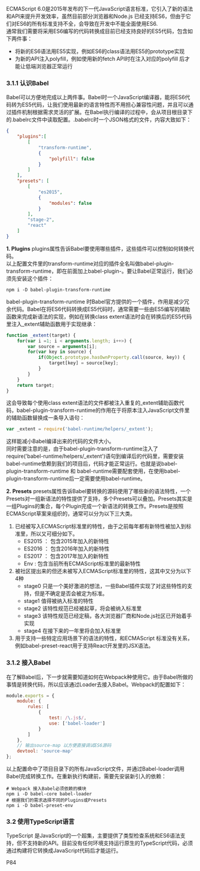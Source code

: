 ECMAScript 6.0是2015年发布的下一代JavaScript语言标准，它引入了新的语法和API来提升开发效率，虽然目前部分浏览器和Node.js 已经支持ES6，但由于它们对ES6的所有标准支持不全，会导致在开发中不能全面使用ES6.     
通常我们需要将采用ES6编写的代码转换成目前已经支持良好的ES5代码，包含如下两件事：
- 将新的ES6语法用ES5实现，例如ES6的class语法用ES5的prototype实现
- 为新的API注入polyfill，例如使用新的fetch API时在注入对应的polyfill 后才能让低端浏览器正常运行

### 3.1.1 认识Babel
Babel可以方便地完成以上两件事。Babel时一个JavaScript编译器，能将ES6代码转为ES5代码，让我们使用最新的语言特性而不用担心兼容性问题，并且可以通过插件机制根据需求灵活的扩展。在Babel执行编译的过程中，会从项目根目录下的.babelrc文件中读取配置。.babelrc时一个JSON格式的文件，内容大致如下：
```json
{
    "plugins":[
        [
            "transform-runtime",
            {
                "polyfill": false
            }
        ]
    ],
    "presets": [
        [
            "es2015",
            {
                "modules": false
            }
        ],
        "stage-2",
        "react"
    ]
}

```
**1. Plugins**
plugins属性告诉Babel要使用哪些插件，这些插件可以控制如何转换代码。   
以上配置文件里的transform-runtime对应的插件全名叫做babel-plugin-transform-runtime，即在前面加上babel-plugin-。要让Babel正常运行，我们必须先安装这个插件：
```
npm i -D babel-plugin-transform-runtime
```
babel-plugin-transform-runtime 时Babel官方提供的一个插件，作用是减少冗余代码。Babel在将ES6代码转换成ES5代码时，通常需要一些由ES5编写的辅助函数来完成新语法的实现，例如在转换class extent语法时会在转换后的ES5代码里注入_extent辅助函数用于实现继承：
```js
function _extent(target) {
    for(var i =1; i < arguments.length; i++>) {
        var source = arguments[i];
        for(var key in source) {
            if(Object.prototype.hasOwnProperty.call(source, key)) {
                target[key] = source[key];
            }
        }
    }
    return target;
}
```
这会导致每个使用class extent语法的文件都被注入重复的_extent辅助函数代码，babel-plugin-transform-runtime的作用在于将原本注入JavaScript文件里的辅助函数替换成一条导入语句：
```js
var _extent = require('babel-runtime/helpers/_extent');
```
这样能减小Babel编译出来的代码的文件大小。     
同时需要注意的是，由于babel-plugin-transform-runtime注入了require('babel-runtime/helpers/_extent')语句到编译后的代码里，需要安装babel-runtime依赖到我们的项目后，代码才能正常运行。也就是说babel-plugin-transform-runtime 和 babel-runtime需要配套使用，在使用babel-plugin-transform-runtime后一定需要使用babel-runtime。   

**2. Presets**
presets属性告诉Babel要转换的源码使用了哪些新的语法特性，一个Presets对一组新语法的特性提供了支持，多个Presets可以叠加。Presets其实是一组Plugins的集合，每个Plugin完成一个新语法的转换工作。Presets是按照ECMAScript草案来组织的，通常可以分为以下三大类。
1. 已经被写入ECMAScript标准里的特性，由于之前每年都有新特性被加入到标准里，所以又可细分如下。
    - ES2015 ： 包含2015年加入的新特性
    - ES2016 ： 包含2016年加入的新特性
    - ES2017 ： 包含2017年加入的新特性
    - Env : 包含当前所有ECMAScript标准里的最新特性
2. 被社区提出来的但还未被写入ECMAScript标准里的特性，这其中又分为以下4种
    - stage0 只是一个美好激进的想法，一些Babel插件实现了对这些特性的支持，但是不确定是否会被定为标准。  
    - stage1 值得被纳入标准的特性
    - stage2 该特性规范已经被起草，将会被纳入标准里
    - stage3 该特性规范已经定稿，各大浏览器厂商和Node.js社区已开始着手实现
    - stage4 在接下来的一年里将会加入标准里
3. 用于支持一些特定应用场景下的语法的特性，和ECMAScript 标准没有关系，例如babel-preset-react用于支持React开发里的JSX语法。


### 3.1.2 接入Babel
在了解Babel后，下一步就需要知道如何在Webpack种使用它。由于Babel所做的事情是转换代码，所以应该通过Loader去接入Babel。Webpack的配置如下：
```js
module.exports = {
    module: {
        rules: [
            {
                test: /\.js$/,
                use: ['babel-loader']
            }
        ]
    },
    // 输出source-map 以方便直接调试ES6源码
    devtool: 'source-map'
};
```
以上配置命中了项目目录下的所有JavaScript文件，并通过Babel-loader调用Babel完成转换工作。在重新执行构建前，需要先安装新引入的依赖：
```
# Webpack 接入Babel必须依赖的模块
npm i -D babel-core babel-loader
# 根据我们的需求选择不同的Plugins或Presets
npm i -D babel-preset-env
```

### 3.2 使用TypeScript语言
TypeScript 是JavaScript的一个超集，主要提供了类型检查系统和ES6语法支持，但不支持新的API。目前没有任何环境支持运行原生的TypeScript代码，必须通过构建将它转换成JavaScript代码后才能运行。    

P84


